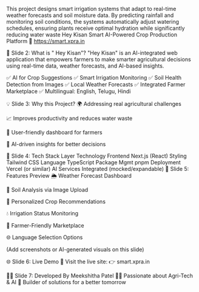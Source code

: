 This project designs smart irrigation systems that adapt to real-time weather forecasts and soil moisture data. By predicting rainfall and monitoring soil conditions, the systems automatically adjust watering schedules, ensuring plants receive optimal hydration while significantly reducing water waste
Hey Kisan
Smart AI-Powered Crop Production Platform
🔗 https://smart.xpra.in

🤖 Slide 2: What is " Hey Kisan"?
"Hey Kisan" is an AI-integrated web application that empowers farmers to make smarter agricultural decisions using real-time data, weather forecasts, and AI-based insights.

✅ AI for Crop Suggestions
✅ Smart Irrigation Monitoring
✅ Soil Health Detection from Images
✅ Local Weather Forecasts
✅ Integrated Farmer Marketplace
✅ Multilingual: English, Telugu, Hindi

💡 Slide 3: Why this Project?
🌍 Addressing real agricultural challenges

📈 Improves productivity and reduces water waste

📱 User-friendly dashboard for farmers

🤖 AI-driven insights for better decisions

🧰 Slide 4: Tech Stack
Layer	Technology
Frontend	Next.js (React)
Styling	Tailwind CSS
Language	TypeScript
Package Mgmt	pnpm
Deployment	Vercel (or similar)
AI Services	Integrated (mocked/expandable)
🧪 Slide 5: Features Preview
🌦️ Weather Forecast Dashboard

🧪 Soil Analysis via Image Upload

🌱 Personalized Crop Recommendations

💧 Irrigation Status Monitoring

🛒 Farmer-Friendly Marketplace

🌐 Language Selection Options

(Add screenshots or AI-generated visuals on this slide)

🌐 Slide 6: Live Demo
📍 Visit the live site:
👉 smart.xpra.in

👩‍🔬 Slide 7: Developed By
Meekshitha Patel
👩‍🌾 Passionate about Agri-Tech & AI
🧠 Builder of solutions for a better tomorrow
